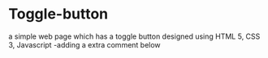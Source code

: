 # Toggle-button
a simple web page which has a toggle button designed using HTML 5, CSS 3, Javascript
-adding a extra comment below
